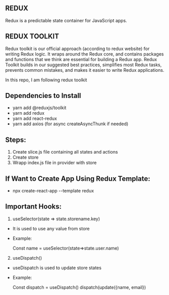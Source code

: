 ## REDUX

Redux is a predictable state container for JavaScript apps.

## REDUX TOOLKIT

Redux toolkit is our official approach (according to redux website) for writing Redux logic. It wraps around the Redux core, and contains packages and functions that we think are essential for building a Redux app. Redux Toolkit builds in our suggested best practices, simplifies most Redux tasks, prevents common mistakes, and makes it easier to write Redux applications.

In this repo, I am following redux toolkit

## Dependencies to Install

* yarn add @reduxjs/toolkit
* yarn add redux
* yarn add react-redux
* yarn add axios (for async createAsyncThunk if needed)

## Steps:

1.	Create slice.js file containing all states and actions
2.	Create store
3.	Wrapp index.js file in provider with store

## If Want to Create App Using Redux Template:

* npx create-react-app <project-name> --template redux

## Important Hooks:

1.	useSelector(state => state.storename.key) 

* It is used to use any value from store

* Example:
  
  Const name = useSelector(state=>state.user.name)

2.	useDispatch()

* useDispatch is used to update store states

* Example:

  Const dispatch = useDispatch()
  dispatch(update({name, email})
